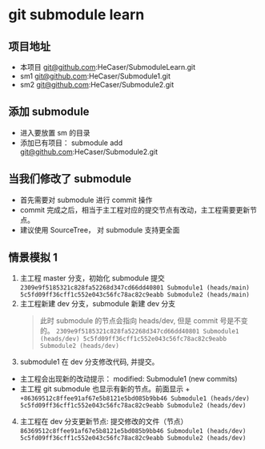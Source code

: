 # git submodule learn

## 项目地址
- 本项目 git@github.com:HeCaser/SubmoduleLearn.git
- sm1 git@github.com:HeCaser/Submodule1.git
- sm2 git@github.com:HeCaser/Submodule2.git

## 添加 submodule
 - 进入要放置 sm 的目录
 - 添加已有项目： submodule add git@github.com:HeCaser/Submodule2.git
 
## 当我们修改了 submodule
- 首先需要对 submodule 进行 commit 操作
- commit 完成之后，相当于主工程对应的提交节点有改动，主工程需要更新节点。
- 建议使用 SourceTree， 对 submodule 支持更全面

## 情景模拟 1
1. 主工程 master 分支，初始化 submodule 提交
` 2309e9f5185321c828fa52268d347cd66dd40801 Submodule1 (heads/main)
  5c5fd09ff36cff1c552e043c56fc78ac82c9eabb Submodule2 (heads/main)
`
2. 主工程新建 dev 分支，submodule 新建 dev 分支
   > 此时 submodule 的节点会指向 heads/dev, 但是 commit 号是不变的。
` 2309e9f5185321c828fa52268d347cd66dd40801 Submodule1 (heads/dev)
  5c5fd09ff36cff1c552e043c56fc78ac82c9eabb Submodule2 (heads/dev)
 `
3.  submodule1 在 dev 分支修改代码,  并提交。
- 主工程会出现新的改动提示： modified:   Submodule1 (new commits)
- 主工程 git submodule 也显示有新的节点。前面显示 +
`+86369512c8ffee91af67e5b8121e5bd085b9bb46 Submodule1 (heads/dev)
  5c5fd09ff36cff1c552e043c56fc78ac82c9eabb Submodule2 (heads/dev)
`
4. 主工程在 dev 分支更新节点: 提交修改的文件（节点）
` 86369512c8ffee91af67e5b8121e5bd085b9bb46 Submodule1 (heads/dev)
  5c5fd09ff36cff1c552e043c56fc78ac82c9eabb Submodule2 (heads/dev)
`
